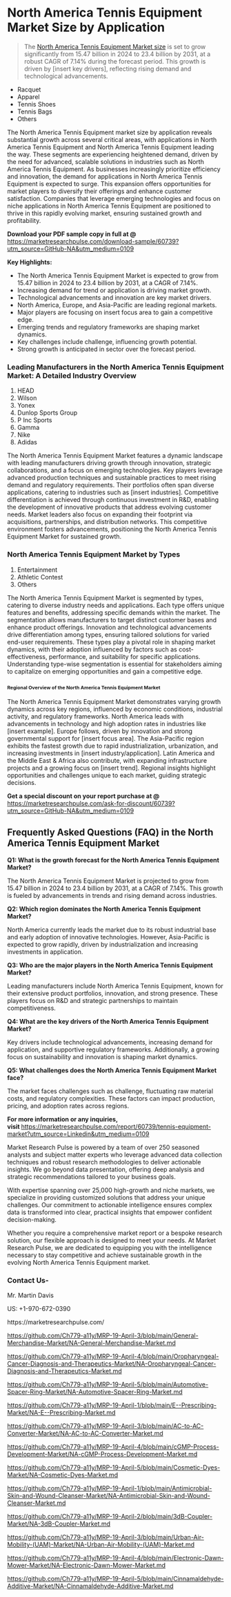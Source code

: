 <h1>North America Tennis Equipment Market&nbsp;Size by Application</h1><blockquote><p>The <a href="https://marketresearchpulse.com/download-sample/60739?utm_source=GitHub-NA&amp;utm_medium=0109">North America Tennis Equipment Market size</a> is set to grow significantly from 15.47 billion in 2024 to 23.4 billion by 2031, at a robust CAGR of 7.14% during the forecast period. This growth is driven by [insert key drivers], reflecting rising demand and technological advancements.</p></blockquote><ul><li>Racquet<li> Apparel<li> Tennis Shoes<li> Tennis Bags<li> Others</li></ul><p>The North America Tennis Equipment market size by application reveals substantial growth across several critical areas, with applications in North America Tennis Equipment and North America Tennis Equipment leading the way. These segments are experiencing heightened demand, driven by the need for advanced, scalable solutions in industries such as North America Tennis Equipment. As businesses increasingly prioritize efficiency and innovation, the demand for applications in North America Tennis Equipment is expected to surge. This expansion offers opportunities for market players to diversify their offerings and enhance customer satisfaction. Companies that leverage emerging technologies and focus on niche applications in North America Tennis Equipment are positioned to thrive in this rapidly evolving market, ensuring sustained growth and profitability.</p><p><strong>Download your PDF sample copy in full at @ </strong><a href="https://marketresearchpulse.com/download-sample/60739?utm_source=GitHub-NA&amp;utm_medium=0109">https://marketresearchpulse.com/download-sample/60739?utm_source=GitHub-NA&amp;utm_medium=0109</a></p><p><strong>Key Highlights: </strong></p><ul><li>The North America Tennis Equipment Market is expected to grow from 15.47 billion in 2024 to 23.4 billion by 2031, at a CAGR of 7.14%.</li><li>Increasing demand for trend or application is driving market growth.</li><li>Technological advancements and innovation are key market drivers.</li><li>North America, Europe, and Asia-Pacific are leading regional markets.</li><li>Major players are focusing on insert focus area to gain a competitive edge.</li><li>Emerging trends and regulatory frameworks are shaping market dynamics.</li><li>Key challenges include challenge, influencing growth potential.</li><li>Strong growth is anticipated in sector over the forecast period.</li></ul><h3>Leading Manufacturers in the North America Tennis Equipment Market: A Detailed Industry Overview</h3><ol><li>HEAD</li><li>Wilson</li><li>Yonex</li><li>Dunlop Sports Group</li><li>P Inc Sports</li><li>Gamma</li><li>Nike</li><li>Adidas</li></ol><div class="flex max-w-full flex-col flex-grow"><div class="min-h-8 text-message flex w-full flex-col items-end gap-2 whitespace-normal break-words [.text-message+&amp;]:mt-5" dir="auto" data-message-author-role="assistant" data-message-id="fd8432e4-4910-450d-b182-61b7bfb0a01f" data-message-model-slug="gpt-4o"><div class="flex w-full flex-col gap-1 empty:hidden first:pt-[3px]"><div class="markdown prose w-full break-words dark:prose-invert light"><p>The North America Tennis Equipment Market features a dynamic landscape with leading manufacturers driving growth through innovation, strategic collaborations, and a focus on emerging technologies. Key players leverage advanced production techniques and sustainable practices to meet rising demand and regulatory requirements. Their portfolios often span diverse applications, catering to industries such as [insert industries]. Competitive differentiation is achieved through continuous investment in R&amp;D, enabling the development of innovative products that address evolving customer needs. Market leaders also focus on expanding their footprint via acquisitions, partnerships, and distribution networks. This competitive environment fosters advancements, positioning the North America Tennis Equipment Market for sustained growth.</p></div></div></div></div><h3>North America Tennis Equipment Market by Types</h3><ol><li>Entertainment<li> Athletic Contest<li> Others</li></ol><div class="flex max-w-full flex-col flex-grow"><div class="min-h-8 text-message flex w-full flex-col items-end gap-2 whitespace-normal break-words [.text-message+&amp;]:mt-5" dir="auto" data-message-author-role="assistant" data-message-id="084470be-0bb7-4664-bddf-5156b4f41249" data-message-model-slug="gpt-4o-mini"><div class="flex w-full flex-col gap-1 empty:hidden first:pt-[3px]"><div class="markdown prose w-full break-words dark:prose-invert light"><p>The North America Tennis Equipment Market is segmented by types, catering to diverse industry needs and applications. Each type offers unique features and benefits, addressing specific demands within the market. The segmentation allows manufacturers to target distinct customer bases and enhance product offerings. Innovation and technological advancements drive differentiation among types, ensuring tailored solutions for varied end-user requirements. These types play a pivotal role in shaping market dynamics, with their adoption influenced by factors such as cost-effectiveness, performance, and suitability for specific applications. Understanding type-wise segmentation is essential for stakeholders aiming to capitalize on emerging opportunities and gain a competitive edge.</p></div></div></div></div><h3><span style="font-size: 11px;">Regional Overview of the North America Tennis Equipment Market</span></h3><div class="flex max-w-full flex-col flex-grow"><div class="min-h-8 text-message flex w-full flex-col items-end gap-2 whitespace-normal break-words [.text-message+&amp;]:mt-5" dir="auto" data-message-author-role="assistant" data-message-id="e9038762-ce64-4e30-91c9-9bd413514231" data-message-model-slug="gpt-4o-mini"><div class="flex w-full flex-col gap-1 empty:hidden first:pt-[3px]"><div class="markdown prose w-full break-words dark:prose-invert light"><p>The North America Tennis Equipment Market demonstrates varying growth dynamics across key regions, influenced by economic conditions, industrial activity, and regulatory frameworks. North America leads with advancements in technology and high adoption rates in industries like [insert example]. Europe follows, driven by innovation and strong governmental support for [insert focus area]. The Asia-Pacific region exhibits the fastest growth due to rapid industrialization, urbanization, and increasing investments in [insert industry/application]. Latin America and the Middle East &amp; Africa also contribute, with expanding infrastructure projects and a growing focus on [insert trend]. Regional insights highlight opportunities and challenges unique to each market, guiding strategic decisions.</p></div></div></div></div><p><strong>Get a special discount on your report purchase at @ </strong><a href="https://marketresearchpulse.com/ask-for-discount/60739?utm_source=GitHub-NA&amp;utm_medium=0109">https://marketresearchpulse.com/ask-for-discount/60739?utm_source=GitHub-NA&amp;utm_medium=0109</a></p><h2>Frequently Asked Questions (FAQ) in the North America Tennis Equipment Market</h2><p><strong>Q1: What is the growth forecast for the North America Tennis Equipment Market?</strong></p><p>The North America Tennis Equipment Market is projected to grow from 15.47 billion in 2024 to 23.4 billion by 2031, at a CAGR of 7.14%. This growth is fueled by advancements in trends and rising demand across industries.</p><p><strong>Q2: Which region dominates the North America Tennis Equipment Market?</strong></p><p>North America currently leads the market due to its robust industrial base and early adoption of innovative technologies. However, Asia-Pacific is expected to grow rapidly, driven by industrialization and increasing investments in application.</p><p><strong>Q3: Who are the major players in the North America Tennis Equipment Market?</strong></p><p>Leading manufacturers include North America Tennis Equipment, known for their extensive product portfolios, innovation, and strong presence. These players focus on R&amp;D and strategic partnerships to maintain competitiveness.</p><p><strong>Q4: What are the key drivers of the North America Tennis Equipment Market?</strong></p><p>Key drivers include technological advancements, increasing demand for application, and supportive regulatory frameworks. Additionally, a growing focus on sustainability and innovation is shaping market dynamics.</p><p><strong>Q5: What challenges does the North America Tennis Equipment Market face?</strong></p><p>The market faces challenges such as challenge, fluctuating raw material costs, and regulatory complexities. These factors can impact production, pricing, and adoption rates across regions.</p><p><strong>For more information or any inquiries, visit&nbsp;</strong><a href="https://marketresearchpulse.com/report/60739/tennis-equipment-market?utm_source=Linkedin&utm_medium=0109">https://marketresearchpulse.com/report/60739/tennis-equipment-market?utm_source=Linkedin&utm_medium=0109</a></p><p>Market Research Pulse is powered by a team of over 250 seasoned analysts and subject matter experts who leverage advanced data collection techniques and robust research methodologies to deliver actionable insights. We go beyond data presentation, offering deep analysis and strategic recommendations tailored to your business goals.</p><p>With expertise spanning over 25,000 high-growth and niche markets, we specialize in providing customized solutions that address your unique challenges. Our commitment to actionable intelligence ensures complex data is transformed into clear, practical insights that empower confident decision-making.</p><p>Whether you require a comprehensive market report or a bespoke research solution, our flexible approach is designed to meet your needs. At Market Research Pulse, we are dedicated to equipping you with the intelligence necessary to stay competitive and achieve sustainable growth in the evolving North America Tennis Equipment market.</p><h3><strong>Contact Us-</strong></h3><p>Mr. Martin Davis</p><p>US: +1-970-672-0390</p><p>https://marketresearchpulse.com/</p><p><a href="https://github.com/Ch779-a11y/MRP-19-April-3/blob/main/General-Merchandise-Market/NA-General-Merchandise-Market.md">https://github.com/Ch779-a11y/MRP-19-April-3/blob/main/General-Merchandise-Market/NA-General-Merchandise-Market.md</a></p><p><a href="https://github.com/Ch779-a11y/MRP-19-April-4/blob/main/Oropharyngeal-Cancer-Diagnosis-and-Therapeutics-Market/NA-Oropharyngeal-Cancer-Diagnosis-and-Therapeutics-Market.md">https://github.com/Ch779-a11y/MRP-19-April-4/blob/main/Oropharyngeal-Cancer-Diagnosis-and-Therapeutics-Market/NA-Oropharyngeal-Cancer-Diagnosis-and-Therapeutics-Market.md</a></p><p><a href="https://github.com/Ch779-a11y/MRP-19-April-5/blob/main/Automotive-Spacer-Ring-Market/NA-Automotive-Spacer-Ring-Market.md">https://github.com/Ch779-a11y/MRP-19-April-5/blob/main/Automotive-Spacer-Ring-Market/NA-Automotive-Spacer-Ring-Market.md</a></p><p><a href="https://github.com/Ch779-a11y/MRP-19-April-1/blob/main/E--Prescribing-Market/NA-E--Prescribing-Market.md">https://github.com/Ch779-a11y/MRP-19-April-1/blob/main/E--Prescribing-Market/NA-E--Prescribing-Market.md</a></p><p><a href="https://github.com/Ch779-a11y/MRP-19-April-3/blob/main/AC-to-AC-Converter-Market/NA-AC-to-AC-Converter-Market.md">https://github.com/Ch779-a11y/MRP-19-April-3/blob/main/AC-to-AC-Converter-Market/NA-AC-to-AC-Converter-Market.md</a></p><p><a href="https://github.com/Ch779-a11y/MRP-19-April-4/blob/main/cGMP-Process-Development-Market/NA-cGMP-Process-Development-Market.md">https://github.com/Ch779-a11y/MRP-19-April-4/blob/main/cGMP-Process-Development-Market/NA-cGMP-Process-Development-Market.md</a></p><p><a href="https://github.com/Ch779-a11y/MRP-19-April-5/blob/main/Cosmetic-Dyes-Market/NA-Cosmetic-Dyes-Market.md">https://github.com/Ch779-a11y/MRP-19-April-5/blob/main/Cosmetic-Dyes-Market/NA-Cosmetic-Dyes-Market.md</a></p><p><a href="https://github.com/Ch779-a11y/MRP-19-April-1/blob/main/Antimicrobial-Skin-and-Wound-Cleanser-Market/NA-Antimicrobial-Skin-and-Wound-Cleanser-Market.md">https://github.com/Ch779-a11y/MRP-19-April-1/blob/main/Antimicrobial-Skin-and-Wound-Cleanser-Market/NA-Antimicrobial-Skin-and-Wound-Cleanser-Market.md</a></p><p><a href="https://github.com/Ch779-a11y/MRP-19-April-2/blob/main/3dB-Coupler-Market/NA-3dB-Coupler-Market.md">https://github.com/Ch779-a11y/MRP-19-April-2/blob/main/3dB-Coupler-Market/NA-3dB-Coupler-Market.md</a></p><p><a href="https://github.com/Ch779-a11y/MRP-19-April-3/blob/main/Urban-Air-Mobility-(UAM)-Market/NA-Urban-Air-Mobility-(UAM)-Market.md">https://github.com/Ch779-a11y/MRP-19-April-3/blob/main/Urban-Air-Mobility-(UAM)-Market/NA-Urban-Air-Mobility-(UAM)-Market.md</a></p><p><a href="https://github.com/Ch779-a11y/MRP-19-April-4/blob/main/Electronic-Dawn-Mower-Market/NA-Electronic-Dawn-Mower-Market.md">https://github.com/Ch779-a11y/MRP-19-April-4/blob/main/Electronic-Dawn-Mower-Market/NA-Electronic-Dawn-Mower-Market.md</a></p><p><a href="https://github.com/Ch779-a11y/MRP-19-April-5/blob/main/Cinnamaldehyde-Additive-Market/NA-Cinnamaldehyde-Additive-Market.md">https://github.com/Ch779-a11y/MRP-19-April-5/blob/main/Cinnamaldehyde-Additive-Market/NA-Cinnamaldehyde-Additive-Market.md</a></p>
